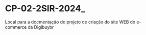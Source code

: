 # CP-02-2SIR-2024_

Local para a docmentação do projeto de criação do site WEB do e-commerce da Digibuybr
